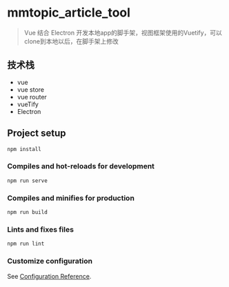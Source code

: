 # mmtopic_article_tool

> Vue 结合 Electron 开发本地app的脚手架，视图框架使用的Vuetify，可以clone到本地以后，在脚手架上修改

## 技术栈
* vue
* vue store
* vue router
* vueTify
* Electron

## Project setup
```
npm install
```

### Compiles and hot-reloads for development
```
npm run serve
```

### Compiles and minifies for production
```
npm run build
```

### Lints and fixes files
```
npm run lint
```

### Customize configuration
See [Configuration Reference](https://cli.vuejs.org/config/).
